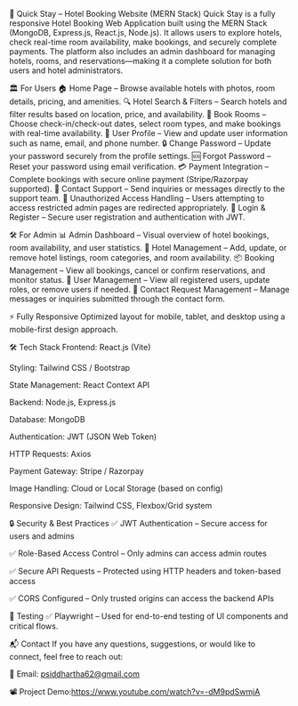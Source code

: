 🏨 Quick Stay – Hotel Booking Website (MERN Stack)
Quick Stay is a fully responsive Hotel Booking Web Application built using the MERN Stack (MongoDB, Express.js, React.js, Node.js). It allows users to explore hotels, check real-time room availability, make bookings, and securely complete payments. The platform also includes an admin dashboard for managing hotels, rooms, and reservations—making it a complete solution for both users and hotel administrators.

🏛️ For Users
🏠 Home Page – Browse available hotels with photos, room details, pricing, and amenities.
🔍 Hotel Search & Filters – Search hotels and filter results based on location, price, and availability.
📅 Book Rooms – Choose check-in/check-out dates, select room types, and make bookings with real-time availability.
👤 User Profile – View and update user information such as name, email, and phone number.
🔒 Change Password – Update your password securely from the profile settings.
🆘 Forgot Password – Reset your password using email verification.
💳 Payment Integration – Complete bookings with secure online payment (Stripe/Razorpay supported).
📩 Contact Support – Send inquiries or messages directly to the support team.
🚫 Unauthorized Access Handling – Users attempting to access restricted admin pages are redirected appropriately.
🔑 Login & Register – Secure user registration and authentication with JWT.

🛠️ For Admin
📊 Admin Dashboard – Visual overview of hotel bookings, room availability, and user statistics.
🏨 Hotel Management – Add, update, or remove hotel listings, room categories, and room availability.
📦 Booking Management – View all bookings, cancel or confirm reservations, and monitor status.
👥 User Management – View all registered users, update roles, or remove users if needed.
📩 Contact Request Management – Manage messages or inquiries submitted through the contact form.

⚡ Fully Responsive
Optimized layout for mobile, tablet, and desktop using a mobile-first design approach.

🛠️ Tech Stack
Frontend: React.js (Vite)

Styling: Tailwind CSS / Bootstrap

State Management: React Context API

Backend: Node.js, Express.js

Database: MongoDB

Authentication: JWT (JSON Web Token)

HTTP Requests: Axios

Payment Gateway: Stripe / Razorpay

Image Handling: Cloud or Local Storage (based on config)

Responsive Design: Tailwind CSS, Flexbox/Grid system

🔒 Security & Best Practices
✅ JWT Authentication – Secure access for users and admins

✅ Role-Based Access Control – Only admins can access admin routes

✅ Secure API Requests – Protected using HTTP headers and token-based access

✅ CORS Configured – Only trusted origins can access the backend APIs

🎯 Testing
✅ Playwright – Used for end-to-end testing of UI components and critical flows.

📬 Contact
If you have any questions, suggestions, or would like to connect, feel free to reach out:

📧 Email: psiddhartha62@gmail.com

📽️ Project Demo:https://www.youtube.com/watch?v=-dM9pdSwmjA


